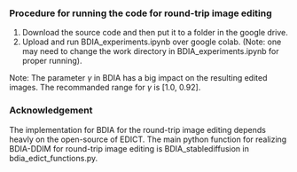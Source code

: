 
### Procedure for running the code for round-trip image editing
1. Download the source code and then put it to a folder in the google drive. 
2. Upload and run BDIA_experiments.ipynb over google colab. (Note: one may need to change the work directory in BDIA_experiments.ipynb for proper running).  
   
Note: The parameter $\gamma$ in BDIA has a big impact on the resulting edited images. The recommanded range for $\gamma$ is [1.0, 0.92]. 

### Acknowledgement
The implementation for BDIA for the round-trip image editing depends heavly on the open-source of EDICT. The main python function for realizing BDIA-DDIM for round-trip image editing is BDIA_stablediffusion in bdia_edict_functions.py.   

